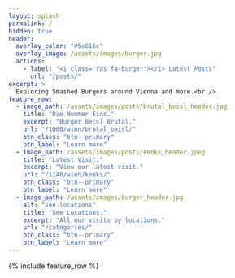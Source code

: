 ```yaml
---
layout: splash
permalink: /
hidden: true
header:
  overlay_color: "#5e616c"
  overlay_image: /assets/images/burger.jpg
  actions:
    - label: "<i class='fas fa-burger'></i> Latest Posts"
      url: "/posts/"
excerpt: >
  Exploring Smashed Burgers around Vienna and more.<br />
feature_row:
  - image_path: /assets/images/posts/brutal_beisl_header.jpg
    title: "Die Nummer Eins."
    excerpt: "Burger Beisl Brutal."
    url: "/1060/wien/brutal_beisl/"
    btn_class: "btn--primary"
    btn_label: "Learn more"
  - image_path: /assets/images/posts/kenks_header.jpeg
    title: "Latest Visit."
    excerpt: "View our latest visit."
    url: "/1140/wien/kenks/"
    btn_class: "btn--primary"
    btn_label: "Learn more"
  - image_path: /assets/images/burger_header.jpg
    alt: "see locations"
    title: "See Locations."
    excerpt: "All our visits by locations."
    url: "/categories/"
    btn_class: "btn--primary"
    btn_label: "Learn more"      
---
```


{% include feature_row %}
